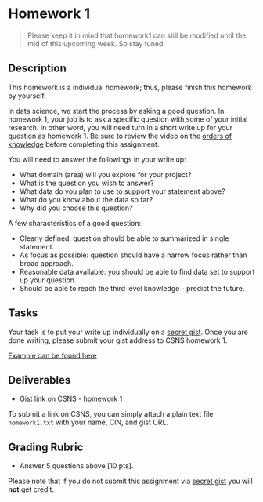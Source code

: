 # Homework 1

> Please keep it in mind that homework1 can still be modified until the mid of this upcoming week. So stay tuned!

## Description

This homework is a individual homework; thus, please finish this homework by yourself.

In data science, we start the process by asking a good question. In homework 1, your job is to ask a specific question with some of your initial research.  In other word, you will need turn in a short write up for your question as homework 1.  Be sure to review the video on the [orders of knowledge][3] before completing this assignment.

You will need to answer the followings in your write up:

* What domain (area) will you explore for your project?
* What is the question you wish to answer?
* What data do you plan to use to support your statement above?
* What do you know about the data so far?
* Why did you choose this question?

A few characteristics of a good question:

* Clearly defined: question should be able to summarized in single statement.
* As focus as possible: question should have a narrow focus rather than broad approach.
* Reasonable data available: you should be able to find data set to support up your question.
* Should be able to reach the third level knowledge - predict the future.

## Tasks

Your task is to put your write up individually on a [secret gist][1]. Once you are done writing, please submit your gist address to CSNS homework 1.

[Example can be found here][2]

<script src="https://gist.github.com/rcliao/2be375d3d5d3b34bd3cfdfa0945f945c.js"></script>

## Deliverables

* Gist link on CSNS - homework 1

To submit a link on CSNS, you can simply attach a plain text file `homework1.txt` with your name, CIN, and gist URL.

## Grading Rubric

* Answer 5 questions above [10 pts].  

Please note that if you do not submit this assignment via [secret gist][1] you will **not** get credit.

[1]: https://gist.github.com/
[2]: https://gist.github.com/rcliao/2be375d3d5d3b34bd3cfdfa0945f945c
[3]: https://youtu.be/fEVZG5nYzqM
